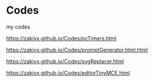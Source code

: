 # Codes
my codes

https://zakivx.github.io/Codes/pcTimers.html

https://zakivx.github.io/Codes/promptGenerator.html.html

https://zakivx.github.io/Codes/svgReplacer.html

https://zakivx.github.io/Codes/editorTinyMCE.html

